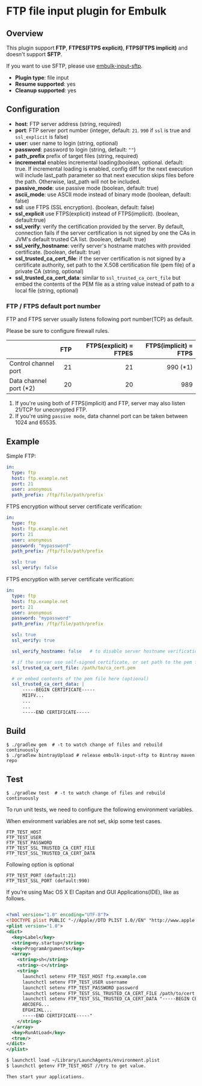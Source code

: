 # FTP file input plugin for Embulk

## Overview

This plugin support **FTP**, **FTPES(FTPS explicit)**, **FTPS(FTPS implicit)** and doesn't support **SFTP**.

If you want to use SFTP, please use [embulk-input-sftp](https://github.com/embulk/embulk-input-sftp).


* **Plugin type**: file input
* **Resume supported**: yes
* **Cleanup supported**: yes

## Configuration

- **host**: FTP server address (string, required)
- **port**: FTP server port number (integer, default: `21`. `990` if `ssl` is true and `ssl_explicit` is false)
- **user**: user name to login (string, optional)
- **password**: password to login (string, default: `""`)
- **path_prefix** prefix of target files (string, required)
- **incremental** enables incremental loading(boolean, optional. default: true. If incremental loading is enabled, config diff for the next execution will include last_path parameter so that next execution skips files before the path. Otherwise, last_path will not be included.
- **passive_mode**: use passive mode (boolean, default: true)
- **ascii_mode**: use ASCII mode instead of binary mode (boolean, default: false)
- **ssl**: use FTPS (SSL encryption). (boolean, default: false)
- **ssl_explicit** use FTPS(explicit) instead of FTPS(implicit). (boolean, default:true)
- **ssl_verify**: verify the certification provided by the server. By default, connection fails if the server certification is not signed by one the CAs in JVM's default trusted CA list. (boolean, default: true)
- **ssl_verify_hostname**: verify server's hostname matches with provided certificate. (boolean, default: true)
- **ssl_trusted_ca_cert_file**: if the server certification is not signed by a certificate authority, set path to the X.508 certification file (pem file) of a private CA (string, optional)
- **ssl_trusted_ca_cert_data**: similar to `ssl_trusted_ca_cert_file` but embed the contents of the PEM file as a string value instead of path to a local file (string, optional)

### FTP / FTPS default port number

FTP and FTPS server usually listens following port number(TCP) as default.

Please be sure to configure firewall rules.

|                         | FTP | FTPS(explicit) = FTPES | FTPS(implicit) = FTPS |
|:------------------------|----:|-----------------------:|----------------------:|
| Control channel port    |  21 |                     21 |             990 (\*1) |
| Data channel port (\*2) |  20 |                     20 |                   989 |

1. If you're using both of FTPS(implicit) and FTP, server may also listen 21/TCP for unecnrypted FTP.
2. If you're using `passive mode`, data channel port can be taken between 1024 and 65535.

## Example

Simple FTP:

```yaml
in:
  type: ftp
  host: ftp.example.net
  port: 21
  user: anonymous
  path_prefix: /ftp/file/path/prefix
```

FTPS encryption without server certificate verification:

```yaml
in:
  type: ftp
  host: ftp.example.net
  port: 21
  user: anonymous
  password: "mypassword"
  path_prefix: /ftp/file/path/prefix

  ssl: true
  ssl_verify: false
```

FTPS encryption with server certificate verification:

```yaml
in:
  type: ftp
  host: ftp.example.net
  port: 21
  user: anonymous
  password: "mypassword"
  path_prefix: /ftp/file/path/prefix

  ssl: true
  ssl_verify: true

  ssl_verify_hostname: false   # to disable server hostname verification (optional)

  # if the server use self-signed certificate, or set path to the pem file (optional)
  ssl_trusted_ca_cert_file: /path/to/ca_cert.pem

  # or embed contents of the pem file here (optional)
  ssl_trusted_ca_cert_data: |
      -----BEGIN CERTIFICATE-----
      MIIFV...
      ...
      ...
      -----END CERTIFICATE-----
```

## Build

```
$ ./gradlew gem  # -t to watch change of files and rebuild continuously
$ ./gradlew bintrayUpload # release embulk-input-sftp to Bintray maven repo
```

## Test

```
$ ./gradlew test  # -t to watch change of files and rebuild continuously
```
To run unit tests, we need to configure the following environment variables.

When environment variables are not set, skip some test cases.

```
FTP_TEST_HOST
FTP_TEST_USER
FTP_TEST_PASSWORD
FTP_TEST_SSL_TRUSTED_CA_CERT_FILE
FTP_TEST_SSL_TRUSTED_CA_CERT_DATA
```

Following option is optional
```
FTP_TEST_PORT (default:21)
FTP_TEST_SSL_PORT (default:990)
```

If you're using Mac OS X El Capitan and GUI Applications(IDE), like as follows.
```xml

<?xml version="1.0" encoding="UTF-8"?>
<!DOCTYPE plist PUBLIC "-//Apple//DTD PLIST 1.0//EN" "http://www.apple.com/DTDs/PropertyList-1.0.dtd">
<plist version="1.0">
<dict>
  <key>Label</key>
  <string>my.startup</string>
  <key>ProgramArguments</key>
  <array>
    <string>sh</string>
    <string>-c</string>
    <string>
      launchctl setenv FTP_TEST_HOST ftp.example.com
      launchctl setenv FTP_TEST_USER username
      launchctl setenv FTP_TEST_PASSWORD password
      launchctl setenv FTP_TEST_SSL_TRUSTED_CA_CERT_FILE /path/to/cert.pem
      launchctl setenv FTP_TEST_SSL_TRUSTED_CA_CERT_DATA "-----BEGIN CERTIFICATE-----
      ABCDEFG...
      EFGHIJKL...
      -----END CERTIFICATE-----"
    </string>
  </array>
  <key>RunAtLoad</key>
  <true/>
</dict>
</plist>

$ launchctl load ~/Library/LaunchAgents/environment.plist
$ launchctl getenv FTP_TEST_HOST //try to get value.

Then start your applications.
```